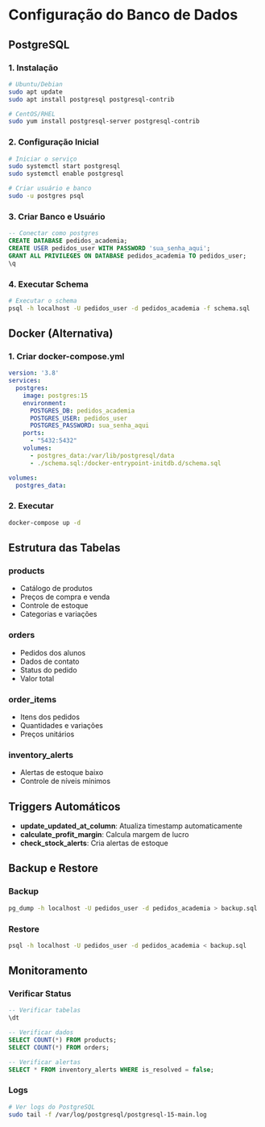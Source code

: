 # Configuração do Banco de Dados

## PostgreSQL

### 1. Instalação
```bash
# Ubuntu/Debian
sudo apt update
sudo apt install postgresql postgresql-contrib

# CentOS/RHEL
sudo yum install postgresql-server postgresql-contrib
```

### 2. Configuração Inicial
```bash
# Iniciar o serviço
sudo systemctl start postgresql
sudo systemctl enable postgresql

# Criar usuário e banco
sudo -u postgres psql
```

### 3. Criar Banco e Usuário
```sql
-- Conectar como postgres
CREATE DATABASE pedidos_academia;
CREATE USER pedidos_user WITH PASSWORD 'sua_senha_aqui';
GRANT ALL PRIVILEGES ON DATABASE pedidos_academia TO pedidos_user;
\q
```

### 4. Executar Schema
```bash
# Executar o schema
psql -h localhost -U pedidos_user -d pedidos_academia -f schema.sql
```

## Docker (Alternativa)

### 1. Criar docker-compose.yml
```yaml
version: '3.8'
services:
  postgres:
    image: postgres:15
    environment:
      POSTGRES_DB: pedidos_academia
      POSTGRES_USER: pedidos_user
      POSTGRES_PASSWORD: sua_senha_aqui
    ports:
      - "5432:5432"
    volumes:
      - postgres_data:/var/lib/postgresql/data
      - ./schema.sql:/docker-entrypoint-initdb.d/schema.sql

volumes:
  postgres_data:
```

### 2. Executar
```bash
docker-compose up -d
```

## Estrutura das Tabelas

### products
- Catálogo de produtos
- Preços de compra e venda
- Controle de estoque
- Categorias e variações

### orders
- Pedidos dos alunos
- Dados de contato
- Status do pedido
- Valor total

### order_items
- Itens dos pedidos
- Quantidades e variações
- Preços unitários

### inventory_alerts
- Alertas de estoque baixo
- Controle de níveis mínimos

## Triggers Automáticos

- **update_updated_at_column**: Atualiza timestamp automaticamente
- **calculate_profit_margin**: Calcula margem de lucro
- **check_stock_alerts**: Cria alertas de estoque

## Backup e Restore

### Backup
```bash
pg_dump -h localhost -U pedidos_user -d pedidos_academia > backup.sql
```

### Restore
```bash
psql -h localhost -U pedidos_user -d pedidos_academia < backup.sql
```

## Monitoramento

### Verificar Status
```sql
-- Verificar tabelas
\dt

-- Verificar dados
SELECT COUNT(*) FROM products;
SELECT COUNT(*) FROM orders;

-- Verificar alertas
SELECT * FROM inventory_alerts WHERE is_resolved = false;
```

### Logs
```bash
# Ver logs do PostgreSQL
sudo tail -f /var/log/postgresql/postgresql-15-main.log
```
